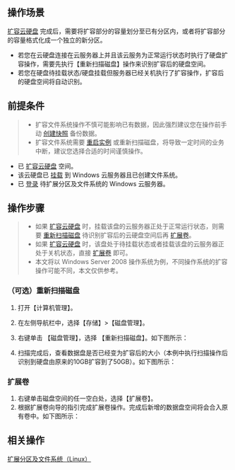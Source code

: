 ## 操作场景

[扩容云硬盘](https://intl.cloud.tencent.com/document/product/362/5747) 完成后，需要将扩容部分的容量划分至已有分区内，或者将扩容部分的容量格式化成一个独立的新分区。
- 若您在云硬盘连接在云服务器上并且该云服务为正常运行状态时执行了硬盘扩容操作，需要先执行【重新扫描磁盘】操作来识别扩容后的硬盘空间。
- 若您在硬盘待挂载状态/硬盘挂载但服务器已经关机执行了扩容操作，扩容后的硬盘空间将自动识别。

## 前提条件
>
>- 扩容文件系统操作不慎可能影响已有数据，因此强烈建议您在操作前手动 [创建快照](https://intl.cloud.tencent.com/document/product/362/5755) 备份数据。
>- 扩容文件系统需要 [重启实例](https://intl.cloud.tencent.com/document/product/213/4928) 或重新扫描磁盘，将导致一定时间的业务中断，建议您选择合适的时间谨慎操作。
>
- 已 [扩容云硬盘](https://intl.cloud.tencent.com/document/product/362/5747)  空间。
- 该云硬盘已 [挂载](https://intl.cloud.tencent.com/zh/document/product/362/32401) 到 Windows 云服务器且已创建文件系统。
- 已 [登录](https://intl.cloud.tencent.com/document/product/213/5435) 待扩展分区及文件系统的 Windows 云服务器。

## 操作步骤
>
>- 如果 [扩容云硬盘](https://intl.cloud.tencent.com/document/product/362/5747) 时，挂载该盘的云服务器正处于正常运行状态，则需要 [重新扫描磁盘](#Scaning) 待识别扩容后的云硬盘空间后再 [扩展卷](#Extending)。
>- 如果 [扩容云硬盘](https://intl.cloud.tencent.com/document/product/362/5747) 时，该盘处于待挂载状态或者挂载该盘的云服务器正处于关机状态，直接 [扩展卷](#Extending) 即可。
>- 本文将以 Windows Server 2008 操作系统为例，不同操作系统的扩容操作可能不同，本文仅供参考。

<span id="Scaning"></span>
### （可选）重新扫描磁盘

1. 打开【计算机管理】。
2. 在左侧导航栏中，选择【存储】>【磁盘管理】。
3. 右键单击 【磁盘管理】，选择 【重新扫描磁盘】。如下图所示：

4. 扫描完成后，查看数据盘是否已经变为扩容后的大小（本例中执行扫描操作后识别到硬盘由原来的10GB扩容到了50GB）。如下图所示：


<span id="Extending"></span>
### 扩展卷

1. 右键单击磁盘空间的任一空白处，选择【扩展卷】。
2. 根据扩展卷向导的指引完成扩展卷操作。完成后新增的数据盘空间将会合入原有卷中。如下图所示：


## 相关操作
[扩展分区及文件系统（Linux）](https://intl.cloud.tencent.com/document/product/362/6738)
